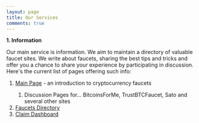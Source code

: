 ```yaml
---
layout: page
title: Our Services
comments: true
---
```


**1. Information**

Our main service is information. We aim to maintain a directory of valuable faucet sites. We write about faucets, sharing the best tips and tricks and offer you a chance to share your experience by participating in discussion. Here's the current list of pages offering such info:

<div>

  <ol>
    <li><a href="http://www.all-faucets.com">Main Page</a> - an introduction to cryptocurrency faucets</li>
      <ol>
        <li>Discussion Pages for... BitcoinsForMe, TrustBTCFaucet, Sato and several other sites</li>
      </ol>
    </li>
    <li><a href="http://www.all-faucets.com/all/index.html">Faucets Directory</a></li>
    <li><a href="http://www.all-faucets.com/dashboard.html">Claim Dashboard</a></li>

  </ol>

</div>
